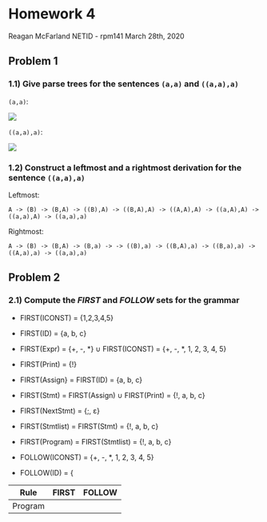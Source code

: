 # Homework 4

Reagan McFarland
NETID - rpm141
March 28th, 2020

## Problem 1

### 1.1) Give parse trees for the sentences `(a,a)` and `((a,a),a)`

`(a,a)`:

![](https://i.gyazo.com/6b627e7f006b3f5f99909000340aaaac.png)

`((a,a),a)`:

![](https://i.gyazo.com/009caf610954416657e34e5e9c53f905.png)

### 1.2) Construct a leftmost and a rightmost derivation for the sentence `((a,a),a)`

Leftmost:

```
A -> (B) -> (B,A) -> ((B),A) -> ((B,A),A) -> ((A,A),A) -> ((a,A),A) -> ((a,a),A) -> ((a,a),a)
```

Rightmost:
```
A -> (B) -> (B,A) -> (B,a) -> -> ((B),a) -> ((B,A),a) -> ((B,a),a) -> ((A,a),a) -> ((a,a),a)
```

## Problem 2

### 2.1) Compute the _FIRST_ and _FOLLOW_ sets for the grammar

- FIRST(ICONST) = {1,2,3,4,5}
- FIRST(ID) = {a, b, c}
- FIRST(Expr) = {+, -, \*} ∪ FIRST(ICONST) = {+, -, \*, 1, 2, 3, 4, 5}
- FIRST(Print) = {\!}
- FIRST(Assign} = FIRST(ID) = {a, b, c}
- FIRST(Stmt) = FIRST(Assign) ∪ FIRST(Print) = {\!, a, b, c}
- FIRST(NextStmt) = {;, ε}
- FIRST(Stmtlist) = FIRST(Stmt) = {\!, a, b, c}
- FIRST(Program) = FIRST(Stmtlist) = {\!, a, b, c}

- FOLLOW(ICONST) = {+, -, \*, 1, 2, 3, 4, 5}
- FOLLOW(ID) = {

| Rule              | FIRST             | FOLLOW             |
| ----------------- | ----------------- | ------------------ |
| Program           | 
